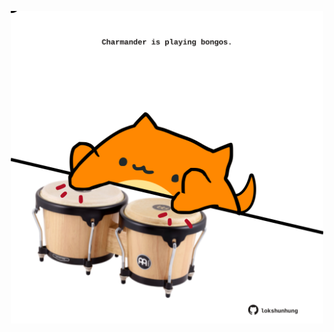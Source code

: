 <!-- built at 18/08/2025, 21:00:39 UTC -->
<p align="center">
  <img width="500" height="500" src="./ReadmeImage.svg">
</p>
